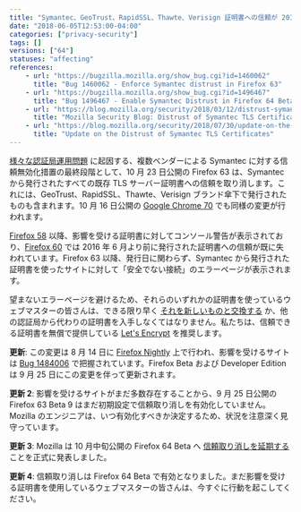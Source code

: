 ```yaml
---
title: "Symantec、GeoTrust、RapidSSL、Thawte、Verisign 証明書への信頼が 2018 年 10 月にすべて失われます"
date: "2018-06-05T12:53:00-04:00"
categories: ["privacy-security"]
tags: []
versions: ["64"]
statuses: "affecting"
references:
    - url: "https://bugzilla.mozilla.org/show_bug.cgi?id=1460062"
      title: "Bug 1460062 - Enforce Symantec distrust in Firefox 63"
    - url: "https://bugzilla.mozilla.org/show_bug.cgi?id=1496467"
      title: "Bug 1496467 - Enable Symantec Distrust in Firefox 64 Beta"
    - url: "https://blog.mozilla.org/security/2018/03/12/distrust-symantec-tls-certificates/"
      title: "Mozilla Security Blog: Distrust of Symantec TLS Certificates"
    - url: "https://blog.mozilla.org/security/2018/07/30/update-on-the-distrust-of-symantec-tls-certificates/"
      title: "Update on the Distrust of Symantec TLS Certificates"
---
```

[様々な認証局運用問題](https://wiki.mozilla.org/CA:Symantec_Issues) に起因する、複数ベンダーによる Symantec に対する信頼無効化措置の最終段階として、10 月 23 日公開の Firefox 63 は、Symantec から発行されたすべての既存 TLS サーバー証明書への信頼を取り消します。これには、GeoTrust、RapidSSL、Thawte、Verisign ブランド傘下で発行されたものも含まれます。10 月 16 日公開の [Google Chrome 70](https://developers-jp.googleblog.com/2018/04/distrust-of-symantec-pki-immediate.html) でも同様の変更が行われます。

[Firefox 58](https://www.fxsitecompat.com/ja/docs/2018/symantec-issued-certificates-will-soon-be-distrusted/) 以降、影響を受ける証明書に対してコンソール警告が表示されており、[Firefox 60](https://www.fxsitecompat.com/ja/docs/2018/symantec-certificates-issued-before-june-2016-are-now-distrusted/) では 2016 年 6 月より前に発行された証明書への信頼が既に失われています。Firefox 63 以降、発行日に関わらず、Symantec から発行された証明書を使ったサイトに対して「安全でない接続」のエラーページが表示されます。

望まないエラーページを避けるため、それらのいずれかの証明書を使っているウェブマスターの皆さんは、できる限り早く [それを新しいものと交換する](https://www.symantec.com/connect/ja/blogs/symantec-ssltls) か、他の認証局から代わりの証明書を入手しなくてはなりません。私たちは、信頼できる証明書を無償で提供している [Let's Encrypt](https://letsencrypt.org/) を推奨します。

**更新**: この変更は 8 月 14 日に [Firefox Nightly](https://blog.nightly.mozilla.org/2018/08/14/symantec-distrust-in-firefox-nightly-63/) 上で行われ、影響を受けるサイトは [Bug 1484006](https://bugzilla.mozilla.org/show_bug.cgi?id=1484006) で把握されています。Firefox Beta および Developer Edition は 9 月 25 日にこの変更を伴って更新されます。

**更新 2**: 影響を受けるサイトがまだ多数存在することから、9 月 25 日公開の Firefox 63 Beta 9 はまだ初期設定で信頼取り消しを有効化していません。Mozilla のエンジニアは、いつ有効化すべきか決定するため、状況を注意深く見守っています。

**更新 3**: Mozilla は 10 月中旬公開の Firefox 64 Beta へ [信頼取り消しを延期する](https://blog.mozilla.org/security/2018/10/10/delaying-further-symantec-tls-certificate-distrust/) ことを正式に発表しました。

**更新 4**: 信頼取り消しは Firefox 64 Beta で有効となりました。まだ影響を受ける証明書を使用しているウェブマスターの皆さんは、今すぐに行動を起こしてください。
